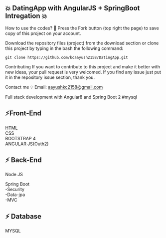 ## 💥 DatingApp with AngularJS + SpringBoot Intregation 💥
How to use the codes? 🔌
Press the Fork button (top right the page) to save copy of this project on your account.

Download the repository files (project) from the download section or clone this project by typing in the bash the following command:

    git clone https://github.com/kcaayush2158/DatingApp.git
    
Contributing
If you want to contribute to this project and make it better with new ideas, your pull request is very welcomed. If you find any issue just put it in the repository issue section, thank you.

Contact me 💡
Email: aayushkc2158@gmail.com

Full stack development with Angular8 and Spring Boot 2
 #mysql
 
⚡Front-End 
 ---------------
HTML  
CSS   
BOOTSTRAP 4  
ANGULAR JS(Outh2) 


⚡ Back-End
---------------------
Node JS

Spring Boot    
 -Security    
 -Data-jpa  
 -MVC 
 
⚡ Database 
---------------------
MYSQL 

